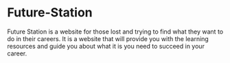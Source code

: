 # Future-Station

Future Station is a website for those lost and trying to find what they want to do in their careers. It is a website that will provide you with the learning resources and guide you about what it is you need to succeed in your career. 
